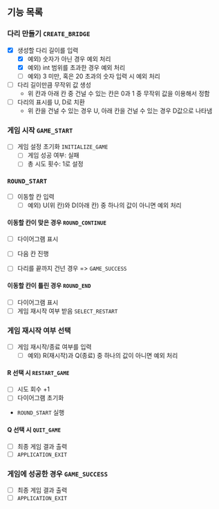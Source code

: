 ## 기능 목록

### 다리 만들기 `CREATE_BRIDGE`

- [x] 생성할 다리 길이를 입력
    - [x] 예외) 숫자가 아닌 경우 예외 처리
    - [x] 예외) int 범위를 초과한 경우 예외 처리
    - [ ] 예외) 3 미만, 혹은 20 초과의 숫자 입력 시 예외 처리
- [ ] 다리 길이만큼 무작위 값 생성
    - 위 칸과 아래 칸 중 건널 수 있는 칸은 0과 1 중 무작위 값을 이용해서 정함
- [ ] 다리의 표시를 U, D로 치환
    - 위 칸을 건널 수 있는 경우 U, 아래 칸을 건널 수 있는 경우 D값으로 나타냄

### 게임 시작 `GAME_START`

- [ ] 게임 설정 초기화 `INITIALIZE_GAME`
    - [ ] 게임 성공 여부: 실패
    - [ ] 총 시도 횟수: 1로 설정

### `ROUND_START`

- [ ] 이동할 칸 입력
    - [ ] 예외) U(위 칸)와 D(아래 칸) 중 하나의 값이 아니면 예외 처리

#### 이동할 칸이 맞은 경우 `ROUND_CONTINUE`

- [ ] 다이어그램 표시
- [ ] 다음 칸 진행

- [ ] 다리를 끝까지 건넌 경우 => `GAME_SUCCESS`

#### 이동할 칸이 틀린 경우 `ROUND_END`

- [ ] 다이어그램 표시
- [ ] 게임 재시작 여부 받음 `SELECT_RESTART`

### 게임 재시작 여부 선택

- [ ] 게임 재시작/종료 여부를 입력
    - [ ] 예외) R(재시작)과 Q(종료) 중 하나의 값이 아니면 예외 처리

#### R 선택 시 `RESTART_GAME`

- [ ] 시도 회수 +1
- [ ] 다이어그램 초기화
- `ROUND_START` 실행

#### Q 선택 시 `QUIT_GAME`

- [ ] 최종 게임 결과 출력
- [ ] `APPLICATION_EXIT`

### 게임에 성공한 경우 `GAME_SUCCESS`

- [ ] 최종 게임 결과 출력
- [ ] `APPLICATION_EXIT`